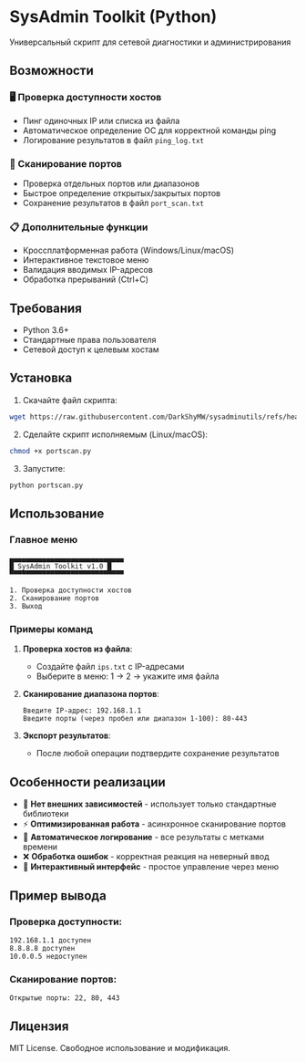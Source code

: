 
# SysAdmin Toolkit (Python)

Универсальный скрипт для сетевой диагностики и администрирования

## Возможности

### 🖥 Проверка доступности хостов
- Пинг одиночных IP или списка из файла
- Автоматическое определение ОС для корректной команды ping
- Логирование результатов в файл `ping_log.txt`

### 🔦 Сканирование портов
- Проверка отдельных портов или диапазонов
- Быстрое определение открытых/закрытых портов
- Сохранение результатов в файл `port_scan.txt`

### 📋 Дополнительные функции
- Кроссплатформенная работа (Windows/Linux/macOS)
- Интерактивное текстовое меню
- Валидация вводимых IP-адресов
- Обработка прерываний (Ctrl+C)

## Требования

- Python 3.6+
- Стандартные права пользователя
- Сетевой доступ к целевым хостам

## Установка

1. Скачайте файл скрипта:
```bash
wget https://raw.githubusercontent.com/DarkShyMW/sysadminutils/refs/heads/main/portscan.py
```

2. Сделайте скрипт исполняемым (Linux/macOS):
```bash
chmod +x portscan.py
```

3. Запустите:
```bash
python portscan.py
```

## Использование

### Главное меню
```
▄▄▄▄▄▄▄▄▄▄▄▄▄▄▄▄▄▄▄▄▄▄▄▄▄▄▄▄
█ SysAdmin Toolkit v1.0 █
▀▀▀▀▀▀▀▀▀▀▀▀▀▀▀▀▀▀▀▀▀▀▀▀▀▀▀▀

1. Проверка доступности хостов
2. Сканирование портов
3. Выход
```

### Примеры команд
1. **Проверка хостов из файла**:
   - Создайте файл `ips.txt` с IP-адресами
   - Выберите в меню: 1 → 2 → укажите имя файла

2. **Сканирование диапазона портов**:
   ```
   Введите IP-адрес: 192.168.1.1
   Введите порты (через пробел или диапазон 1-100): 80-443
   ```

3. **Экспорт результатов**:
   - После любой операции подтвердите сохранение результатов

## Особенности реализации

- 🚫 **Нет внешних зависимостей** - использует только стандартные библиотеки
- ⚡ **Оптимизированная работа** - асинхронное сканирование портов
- 📅 **Автоматическое логирование** - все результаты с метками времени
- ❌ **Обработка ошибок** - корректная реакция на неверный ввод
- 🔄 **Интерактивный интерфейс** - простое управление через меню

## Пример вывода

### Проверка доступности:
```
192.168.1.1 доступен
8.8.8.8 доступен
10.0.0.5 недоступен
```

### Сканирование портов:
```
Открытые порты: 22, 80, 443
```

## Лицензия
MIT License. Свободное использование и модификация.
